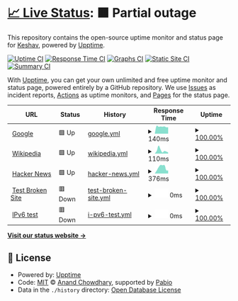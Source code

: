 # [📈 Live Status](https://keshav-writes-code.github.io/upptime): <!--live status--> **🟧 Partial outage**

This repository contains the open-source uptime monitor and status page for [Keshav](https://keshav.is-a.dev/), powered by [Upptime](https://github.com/upptime/upptime).

[![Uptime CI](https://github.com/keshav-writes-code/upptime/workflows/Uptime%20CI/badge.svg)](https://github.com/keshav-writes-code/upptime/actions?query=workflow%3A%22Uptime+CI%22)
[![Response Time CI](https://github.com/keshav-writes-code/upptime/workflows/Response%20Time%20CI/badge.svg)](https://github.com/keshav-writes-code/upptime/actions?query=workflow%3A%22Response+Time+CI%22)
[![Graphs CI](https://github.com/keshav-writes-code/upptime/workflows/Graphs%20CI/badge.svg)](https://github.com/keshav-writes-code/upptime/actions?query=workflow%3A%22Graphs+CI%22)
[![Static Site CI](https://github.com/keshav-writes-code/upptime/workflows/Static%20Site%20CI/badge.svg)](https://github.com/keshav-writes-code/upptime/actions?query=workflow%3A%22Static+Site+CI%22)
[![Summary CI](https://github.com/keshav-writes-code/upptime/workflows/Summary%20CI/badge.svg)](https://github.com/keshav-writes-code/upptime/actions?query=workflow%3A%22Summary+CI%22)

With [Upptime](https://upptime.js.org), you can get your own unlimited and free uptime monitor and status page, powered entirely by a GitHub repository. We use [Issues](https://github.com/keshav-writes-code/upptime/issues) as incident reports, [Actions](https://github.com/keshav-writes-code/upptime/actions) as uptime monitors, and [Pages](https://keshav-writes-code.github.io/upptime) for the status page.

<!--start: status pages-->
<!-- This summary is generated by Upptime (https://github.com/upptime/upptime) -->
<!-- Do not edit this manually, your changes will be overwritten -->
<!-- prettier-ignore -->
| URL | Status | History | Response Time | Uptime |
| --- | ------ | ------- | ------------- | ------ |
| <img alt="" src="https://icons.duckduckgo.com/ip3/www.google.com.ico" height="13"> [Google](https://www.google.com) | 🟩 Up | [google.yml](https://github.com/Keshav-writes-code/upptime/commits/HEAD/history/google.yml) | <details><summary><img alt="Response time graph" src="./graphs/google/response-time-week.png" height="20"> 140ms</summary><br><a href="https://keshav-writes-code.github.io/upptime/history/google"><img alt="Response time 140" src="https://img.shields.io/endpoint?url=https%3A%2F%2Fraw.githubusercontent.com%2FKeshav-writes-code%2Fupptime%2FHEAD%2Fapi%2Fgoogle%2Fresponse-time.json"></a><br><a href="https://keshav-writes-code.github.io/upptime/history/google"><img alt="24-hour response time 140" src="https://img.shields.io/endpoint?url=https%3A%2F%2Fraw.githubusercontent.com%2FKeshav-writes-code%2Fupptime%2FHEAD%2Fapi%2Fgoogle%2Fresponse-time-day.json"></a><br><a href="https://keshav-writes-code.github.io/upptime/history/google"><img alt="7-day response time 140" src="https://img.shields.io/endpoint?url=https%3A%2F%2Fraw.githubusercontent.com%2FKeshav-writes-code%2Fupptime%2FHEAD%2Fapi%2Fgoogle%2Fresponse-time-week.json"></a><br><a href="https://keshav-writes-code.github.io/upptime/history/google"><img alt="30-day response time 140" src="https://img.shields.io/endpoint?url=https%3A%2F%2Fraw.githubusercontent.com%2FKeshav-writes-code%2Fupptime%2FHEAD%2Fapi%2Fgoogle%2Fresponse-time-month.json"></a><br><a href="https://keshav-writes-code.github.io/upptime/history/google"><img alt="1-year response time 140" src="https://img.shields.io/endpoint?url=https%3A%2F%2Fraw.githubusercontent.com%2FKeshav-writes-code%2Fupptime%2FHEAD%2Fapi%2Fgoogle%2Fresponse-time-year.json"></a></details> | <details><summary><a href="https://keshav-writes-code.github.io/upptime/history/google">100.00%</a></summary><a href="https://keshav-writes-code.github.io/upptime/history/google"><img alt="All-time uptime 100.00%" src="https://img.shields.io/endpoint?url=https%3A%2F%2Fraw.githubusercontent.com%2FKeshav-writes-code%2Fupptime%2FHEAD%2Fapi%2Fgoogle%2Fuptime.json"></a><br><a href="https://keshav-writes-code.github.io/upptime/history/google"><img alt="24-hour uptime 100.00%" src="https://img.shields.io/endpoint?url=https%3A%2F%2Fraw.githubusercontent.com%2FKeshav-writes-code%2Fupptime%2FHEAD%2Fapi%2Fgoogle%2Fuptime-day.json"></a><br><a href="https://keshav-writes-code.github.io/upptime/history/google"><img alt="7-day uptime 100.00%" src="https://img.shields.io/endpoint?url=https%3A%2F%2Fraw.githubusercontent.com%2FKeshav-writes-code%2Fupptime%2FHEAD%2Fapi%2Fgoogle%2Fuptime-week.json"></a><br><a href="https://keshav-writes-code.github.io/upptime/history/google"><img alt="30-day uptime 100.00%" src="https://img.shields.io/endpoint?url=https%3A%2F%2Fraw.githubusercontent.com%2FKeshav-writes-code%2Fupptime%2FHEAD%2Fapi%2Fgoogle%2Fuptime-month.json"></a><br><a href="https://keshav-writes-code.github.io/upptime/history/google"><img alt="1-year uptime 100.00%" src="https://img.shields.io/endpoint?url=https%3A%2F%2Fraw.githubusercontent.com%2FKeshav-writes-code%2Fupptime%2FHEAD%2Fapi%2Fgoogle%2Fuptime-year.json"></a></details>
| <img alt="" src="https://icons.duckduckgo.com/ip3/en.wikipedia.org.ico" height="13"> [Wikipedia](https://en.wikipedia.org) | 🟩 Up | [wikipedia.yml](https://github.com/Keshav-writes-code/upptime/commits/HEAD/history/wikipedia.yml) | <details><summary><img alt="Response time graph" src="./graphs/wikipedia/response-time-week.png" height="20"> 110ms</summary><br><a href="https://keshav-writes-code.github.io/upptime/history/wikipedia"><img alt="Response time 110" src="https://img.shields.io/endpoint?url=https%3A%2F%2Fraw.githubusercontent.com%2FKeshav-writes-code%2Fupptime%2FHEAD%2Fapi%2Fwikipedia%2Fresponse-time.json"></a><br><a href="https://keshav-writes-code.github.io/upptime/history/wikipedia"><img alt="24-hour response time 110" src="https://img.shields.io/endpoint?url=https%3A%2F%2Fraw.githubusercontent.com%2FKeshav-writes-code%2Fupptime%2FHEAD%2Fapi%2Fwikipedia%2Fresponse-time-day.json"></a><br><a href="https://keshav-writes-code.github.io/upptime/history/wikipedia"><img alt="7-day response time 110" src="https://img.shields.io/endpoint?url=https%3A%2F%2Fraw.githubusercontent.com%2FKeshav-writes-code%2Fupptime%2FHEAD%2Fapi%2Fwikipedia%2Fresponse-time-week.json"></a><br><a href="https://keshav-writes-code.github.io/upptime/history/wikipedia"><img alt="30-day response time 110" src="https://img.shields.io/endpoint?url=https%3A%2F%2Fraw.githubusercontent.com%2FKeshav-writes-code%2Fupptime%2FHEAD%2Fapi%2Fwikipedia%2Fresponse-time-month.json"></a><br><a href="https://keshav-writes-code.github.io/upptime/history/wikipedia"><img alt="1-year response time 110" src="https://img.shields.io/endpoint?url=https%3A%2F%2Fraw.githubusercontent.com%2FKeshav-writes-code%2Fupptime%2FHEAD%2Fapi%2Fwikipedia%2Fresponse-time-year.json"></a></details> | <details><summary><a href="https://keshav-writes-code.github.io/upptime/history/wikipedia">100.00%</a></summary><a href="https://keshav-writes-code.github.io/upptime/history/wikipedia"><img alt="All-time uptime 100.00%" src="https://img.shields.io/endpoint?url=https%3A%2F%2Fraw.githubusercontent.com%2FKeshav-writes-code%2Fupptime%2FHEAD%2Fapi%2Fwikipedia%2Fuptime.json"></a><br><a href="https://keshav-writes-code.github.io/upptime/history/wikipedia"><img alt="24-hour uptime 100.00%" src="https://img.shields.io/endpoint?url=https%3A%2F%2Fraw.githubusercontent.com%2FKeshav-writes-code%2Fupptime%2FHEAD%2Fapi%2Fwikipedia%2Fuptime-day.json"></a><br><a href="https://keshav-writes-code.github.io/upptime/history/wikipedia"><img alt="7-day uptime 100.00%" src="https://img.shields.io/endpoint?url=https%3A%2F%2Fraw.githubusercontent.com%2FKeshav-writes-code%2Fupptime%2FHEAD%2Fapi%2Fwikipedia%2Fuptime-week.json"></a><br><a href="https://keshav-writes-code.github.io/upptime/history/wikipedia"><img alt="30-day uptime 100.00%" src="https://img.shields.io/endpoint?url=https%3A%2F%2Fraw.githubusercontent.com%2FKeshav-writes-code%2Fupptime%2FHEAD%2Fapi%2Fwikipedia%2Fuptime-month.json"></a><br><a href="https://keshav-writes-code.github.io/upptime/history/wikipedia"><img alt="1-year uptime 100.00%" src="https://img.shields.io/endpoint?url=https%3A%2F%2Fraw.githubusercontent.com%2FKeshav-writes-code%2Fupptime%2FHEAD%2Fapi%2Fwikipedia%2Fuptime-year.json"></a></details>
| <img alt="" src="https://icons.duckduckgo.com/ip3/news.ycombinator.com.ico" height="13"> [Hacker News](https://news.ycombinator.com) | 🟩 Up | [hacker-news.yml](https://github.com/Keshav-writes-code/upptime/commits/HEAD/history/hacker-news.yml) | <details><summary><img alt="Response time graph" src="./graphs/hacker-news/response-time-week.png" height="20"> 376ms</summary><br><a href="https://keshav-writes-code.github.io/upptime/history/hacker-news"><img alt="Response time 376" src="https://img.shields.io/endpoint?url=https%3A%2F%2Fraw.githubusercontent.com%2FKeshav-writes-code%2Fupptime%2FHEAD%2Fapi%2Fhacker-news%2Fresponse-time.json"></a><br><a href="https://keshav-writes-code.github.io/upptime/history/hacker-news"><img alt="24-hour response time 376" src="https://img.shields.io/endpoint?url=https%3A%2F%2Fraw.githubusercontent.com%2FKeshav-writes-code%2Fupptime%2FHEAD%2Fapi%2Fhacker-news%2Fresponse-time-day.json"></a><br><a href="https://keshav-writes-code.github.io/upptime/history/hacker-news"><img alt="7-day response time 376" src="https://img.shields.io/endpoint?url=https%3A%2F%2Fraw.githubusercontent.com%2FKeshav-writes-code%2Fupptime%2FHEAD%2Fapi%2Fhacker-news%2Fresponse-time-week.json"></a><br><a href="https://keshav-writes-code.github.io/upptime/history/hacker-news"><img alt="30-day response time 376" src="https://img.shields.io/endpoint?url=https%3A%2F%2Fraw.githubusercontent.com%2FKeshav-writes-code%2Fupptime%2FHEAD%2Fapi%2Fhacker-news%2Fresponse-time-month.json"></a><br><a href="https://keshav-writes-code.github.io/upptime/history/hacker-news"><img alt="1-year response time 376" src="https://img.shields.io/endpoint?url=https%3A%2F%2Fraw.githubusercontent.com%2FKeshav-writes-code%2Fupptime%2FHEAD%2Fapi%2Fhacker-news%2Fresponse-time-year.json"></a></details> | <details><summary><a href="https://keshav-writes-code.github.io/upptime/history/hacker-news">100.00%</a></summary><a href="https://keshav-writes-code.github.io/upptime/history/hacker-news"><img alt="All-time uptime 100.00%" src="https://img.shields.io/endpoint?url=https%3A%2F%2Fraw.githubusercontent.com%2FKeshav-writes-code%2Fupptime%2FHEAD%2Fapi%2Fhacker-news%2Fuptime.json"></a><br><a href="https://keshav-writes-code.github.io/upptime/history/hacker-news"><img alt="24-hour uptime 100.00%" src="https://img.shields.io/endpoint?url=https%3A%2F%2Fraw.githubusercontent.com%2FKeshav-writes-code%2Fupptime%2FHEAD%2Fapi%2Fhacker-news%2Fuptime-day.json"></a><br><a href="https://keshav-writes-code.github.io/upptime/history/hacker-news"><img alt="7-day uptime 100.00%" src="https://img.shields.io/endpoint?url=https%3A%2F%2Fraw.githubusercontent.com%2FKeshav-writes-code%2Fupptime%2FHEAD%2Fapi%2Fhacker-news%2Fuptime-week.json"></a><br><a href="https://keshav-writes-code.github.io/upptime/history/hacker-news"><img alt="30-day uptime 100.00%" src="https://img.shields.io/endpoint?url=https%3A%2F%2Fraw.githubusercontent.com%2FKeshav-writes-code%2Fupptime%2FHEAD%2Fapi%2Fhacker-news%2Fuptime-month.json"></a><br><a href="https://keshav-writes-code.github.io/upptime/history/hacker-news"><img alt="1-year uptime 100.00%" src="https://img.shields.io/endpoint?url=https%3A%2F%2Fraw.githubusercontent.com%2FKeshav-writes-code%2Fupptime%2FHEAD%2Fapi%2Fhacker-news%2Fuptime-year.json"></a></details>
| <img alt="" src="https://icons.duckduckgo.com/ip3/thissitedoesnotexist.koj.co.ico" height="13"> [Test Broken Site](https://thissitedoesnotexist.koj.co) | 🟥 Down | [test-broken-site.yml](https://github.com/Keshav-writes-code/upptime/commits/HEAD/history/test-broken-site.yml) | <details><summary><img alt="Response time graph" src="./graphs/test-broken-site/response-time-week.png" height="20"> 0ms</summary><br><a href="https://keshav-writes-code.github.io/upptime/history/test-broken-site"><img alt="Response time 0" src="https://img.shields.io/endpoint?url=https%3A%2F%2Fraw.githubusercontent.com%2FKeshav-writes-code%2Fupptime%2FHEAD%2Fapi%2Ftest-broken-site%2Fresponse-time.json"></a><br><a href="https://keshav-writes-code.github.io/upptime/history/test-broken-site"><img alt="24-hour response time 0" src="https://img.shields.io/endpoint?url=https%3A%2F%2Fraw.githubusercontent.com%2FKeshav-writes-code%2Fupptime%2FHEAD%2Fapi%2Ftest-broken-site%2Fresponse-time-day.json"></a><br><a href="https://keshav-writes-code.github.io/upptime/history/test-broken-site"><img alt="7-day response time 0" src="https://img.shields.io/endpoint?url=https%3A%2F%2Fraw.githubusercontent.com%2FKeshav-writes-code%2Fupptime%2FHEAD%2Fapi%2Ftest-broken-site%2Fresponse-time-week.json"></a><br><a href="https://keshav-writes-code.github.io/upptime/history/test-broken-site"><img alt="30-day response time 0" src="https://img.shields.io/endpoint?url=https%3A%2F%2Fraw.githubusercontent.com%2FKeshav-writes-code%2Fupptime%2FHEAD%2Fapi%2Ftest-broken-site%2Fresponse-time-month.json"></a><br><a href="https://keshav-writes-code.github.io/upptime/history/test-broken-site"><img alt="1-year response time 0" src="https://img.shields.io/endpoint?url=https%3A%2F%2Fraw.githubusercontent.com%2FKeshav-writes-code%2Fupptime%2FHEAD%2Fapi%2Ftest-broken-site%2Fresponse-time-year.json"></a></details> | <details><summary><a href="https://keshav-writes-code.github.io/upptime/history/test-broken-site">100.00%</a></summary><a href="https://keshav-writes-code.github.io/upptime/history/test-broken-site"><img alt="All-time uptime 100.00%" src="https://img.shields.io/endpoint?url=https%3A%2F%2Fraw.githubusercontent.com%2FKeshav-writes-code%2Fupptime%2FHEAD%2Fapi%2Ftest-broken-site%2Fuptime.json"></a><br><a href="https://keshav-writes-code.github.io/upptime/history/test-broken-site"><img alt="24-hour uptime 100.00%" src="https://img.shields.io/endpoint?url=https%3A%2F%2Fraw.githubusercontent.com%2FKeshav-writes-code%2Fupptime%2FHEAD%2Fapi%2Ftest-broken-site%2Fuptime-day.json"></a><br><a href="https://keshav-writes-code.github.io/upptime/history/test-broken-site"><img alt="7-day uptime 100.00%" src="https://img.shields.io/endpoint?url=https%3A%2F%2Fraw.githubusercontent.com%2FKeshav-writes-code%2Fupptime%2FHEAD%2Fapi%2Ftest-broken-site%2Fuptime-week.json"></a><br><a href="https://keshav-writes-code.github.io/upptime/history/test-broken-site"><img alt="30-day uptime 100.00%" src="https://img.shields.io/endpoint?url=https%3A%2F%2Fraw.githubusercontent.com%2FKeshav-writes-code%2Fupptime%2FHEAD%2Fapi%2Ftest-broken-site%2Fuptime-month.json"></a><br><a href="https://keshav-writes-code.github.io/upptime/history/test-broken-site"><img alt="1-year uptime 100.00%" src="https://img.shields.io/endpoint?url=https%3A%2F%2Fraw.githubusercontent.com%2FKeshav-writes-code%2Fupptime%2FHEAD%2Fapi%2Ftest-broken-site%2Fuptime-year.json"></a></details>
| <img alt="" src="https://icons.duckduckgo.com/ip3/null.ico" height="13"> [IPv6 test](forwardemail.net) | 🟥 Down | [i-pv6-test.yml](https://github.com/Keshav-writes-code/upptime/commits/HEAD/history/i-pv6-test.yml) | <details><summary><img alt="Response time graph" src="./graphs/i-pv6-test/response-time-week.png" height="20"> 0ms</summary><br><a href="https://keshav-writes-code.github.io/upptime/history/i-pv6-test"><img alt="Response time 0" src="https://img.shields.io/endpoint?url=https%3A%2F%2Fraw.githubusercontent.com%2FKeshav-writes-code%2Fupptime%2FHEAD%2Fapi%2Fi-pv6-test%2Fresponse-time.json"></a><br><a href="https://keshav-writes-code.github.io/upptime/history/i-pv6-test"><img alt="24-hour response time 0" src="https://img.shields.io/endpoint?url=https%3A%2F%2Fraw.githubusercontent.com%2FKeshav-writes-code%2Fupptime%2FHEAD%2Fapi%2Fi-pv6-test%2Fresponse-time-day.json"></a><br><a href="https://keshav-writes-code.github.io/upptime/history/i-pv6-test"><img alt="7-day response time 0" src="https://img.shields.io/endpoint?url=https%3A%2F%2Fraw.githubusercontent.com%2FKeshav-writes-code%2Fupptime%2FHEAD%2Fapi%2Fi-pv6-test%2Fresponse-time-week.json"></a><br><a href="https://keshav-writes-code.github.io/upptime/history/i-pv6-test"><img alt="30-day response time 0" src="https://img.shields.io/endpoint?url=https%3A%2F%2Fraw.githubusercontent.com%2FKeshav-writes-code%2Fupptime%2FHEAD%2Fapi%2Fi-pv6-test%2Fresponse-time-month.json"></a><br><a href="https://keshav-writes-code.github.io/upptime/history/i-pv6-test"><img alt="1-year response time 0" src="https://img.shields.io/endpoint?url=https%3A%2F%2Fraw.githubusercontent.com%2FKeshav-writes-code%2Fupptime%2FHEAD%2Fapi%2Fi-pv6-test%2Fresponse-time-year.json"></a></details> | <details><summary><a href="https://keshav-writes-code.github.io/upptime/history/i-pv6-test">100.00%</a></summary><a href="https://keshav-writes-code.github.io/upptime/history/i-pv6-test"><img alt="All-time uptime 100.00%" src="https://img.shields.io/endpoint?url=https%3A%2F%2Fraw.githubusercontent.com%2FKeshav-writes-code%2Fupptime%2FHEAD%2Fapi%2Fi-pv6-test%2Fuptime.json"></a><br><a href="https://keshav-writes-code.github.io/upptime/history/i-pv6-test"><img alt="24-hour uptime 100.00%" src="https://img.shields.io/endpoint?url=https%3A%2F%2Fraw.githubusercontent.com%2FKeshav-writes-code%2Fupptime%2FHEAD%2Fapi%2Fi-pv6-test%2Fuptime-day.json"></a><br><a href="https://keshav-writes-code.github.io/upptime/history/i-pv6-test"><img alt="7-day uptime 100.00%" src="https://img.shields.io/endpoint?url=https%3A%2F%2Fraw.githubusercontent.com%2FKeshav-writes-code%2Fupptime%2FHEAD%2Fapi%2Fi-pv6-test%2Fuptime-week.json"></a><br><a href="https://keshav-writes-code.github.io/upptime/history/i-pv6-test"><img alt="30-day uptime 100.00%" src="https://img.shields.io/endpoint?url=https%3A%2F%2Fraw.githubusercontent.com%2FKeshav-writes-code%2Fupptime%2FHEAD%2Fapi%2Fi-pv6-test%2Fuptime-month.json"></a><br><a href="https://keshav-writes-code.github.io/upptime/history/i-pv6-test"><img alt="1-year uptime 100.00%" src="https://img.shields.io/endpoint?url=https%3A%2F%2Fraw.githubusercontent.com%2FKeshav-writes-code%2Fupptime%2FHEAD%2Fapi%2Fi-pv6-test%2Fuptime-year.json"></a></details>

<!--end: status pages-->

[**Visit our status website →**](https://keshav-writes-code.github.io/upptime)

## 📄 License

- Powered by: [Upptime](https://github.com/upptime/upptime)
- Code: [MIT](./LICENSE) © [Anand Chowdhary](https://anandchowdhary.com), supported by [Pabio](https://pabio.com)
- Data in the `./history` directory: [Open Database License](https://opendatacommons.org/licenses/odbl/1-0/)
